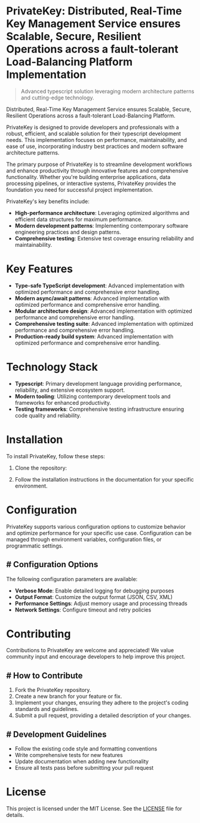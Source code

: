 <!-- fallback_PrivateKey_20251029013030_60693 -->

# PrivateKey: Distributed, Real-Time Key Management Service ensures Scalable, Secure, Resilient Operations across a fault-tolerant Load-Balancing Platform Implementation
> Advanced typescript solution leveraging modern architecture patterns and cutting-edge technology.

Distributed, Real-Time Key Management Service ensures Scalable, Secure, Resilient Operations across a fault-tolerant Load-Balancing Platform.

PrivateKey is designed to provide developers and professionals with a robust, efficient, and scalable solution for their typescript development needs. This implementation focuses on performance, maintainability, and ease of use, incorporating industry best practices and modern software architecture patterns.

The primary purpose of PrivateKey is to streamline development workflows and enhance productivity through innovative features and comprehensive functionality. Whether you're building enterprise applications, data processing pipelines, or interactive systems, PrivateKey provides the foundation you need for successful project implementation.

PrivateKey's key benefits include:

* **High-performance architecture**: Leveraging optimized algorithms and efficient data structures for maximum performance.
* **Modern development patterns**: Implementing contemporary software engineering practices and design patterns.
* **Comprehensive testing**: Extensive test coverage ensuring reliability and maintainability.

# Key Features

* **Type-safe TypeScript development**: Advanced implementation with optimized performance and comprehensive error handling.
* **Modern async/await patterns**: Advanced implementation with optimized performance and comprehensive error handling.
* **Modular architecture design**: Advanced implementation with optimized performance and comprehensive error handling.
* **Comprehensive testing suite**: Advanced implementation with optimized performance and comprehensive error handling.
* **Production-ready build system**: Advanced implementation with optimized performance and comprehensive error handling.

# Technology Stack

* **Typescript**: Primary development language providing performance, reliability, and extensive ecosystem support.
* **Modern tooling**: Utilizing contemporary development tools and frameworks for enhanced productivity.
* **Testing frameworks**: Comprehensive testing infrastructure ensuring code quality and reliability.

# Installation

To install PrivateKey, follow these steps:

1. Clone the repository:


2. Follow the installation instructions in the documentation for your specific environment.

# Configuration

PrivateKey supports various configuration options to customize behavior and optimize performance for your specific use case. Configuration can be managed through environment variables, configuration files, or programmatic settings.

## # Configuration Options

The following configuration parameters are available:

* **Verbose Mode**: Enable detailed logging for debugging purposes
* **Output Format**: Customize the output format (JSON, CSV, XML)
* **Performance Settings**: Adjust memory usage and processing threads
* **Network Settings**: Configure timeout and retry policies

# Contributing

Contributions to PrivateKey are welcome and appreciated! We value community input and encourage developers to help improve this project.

## # How to Contribute

1. Fork the PrivateKey repository.
2. Create a new branch for your feature or fix.
3. Implement your changes, ensuring they adhere to the project's coding standards and guidelines.
4. Submit a pull request, providing a detailed description of your changes.

## # Development Guidelines

* Follow the existing code style and formatting conventions
* Write comprehensive tests for new features
* Update documentation when adding new functionality
* Ensure all tests pass before submitting your pull request

# License

This project is licensed under the MIT License. See the [LICENSE](https://github.com/emrullahgit1/PrivateKey/blob/main/LICENSE) file for details.
